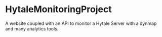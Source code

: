 # HytaleMonitoringProject

A website coupled with an API to monitor a Hytale Server with a dynmap and many analytics tools.
